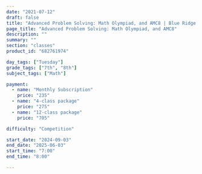 ```yaml
---
date: "2021-07-12"
draft: false
title: "Advanced Problem Solving: Math Olympiad, and AMC8 | Blue Ridge Boost"
page_title: "Advanced Problem Solving: Math Olympiad, and AMC8"
description: ""
summary: ""
section: "classes"
product_id: "682761974"

day_tags: ["Tuesday"]
grade_tags: ["7th", "8th"]
subject_tags: ["Math"]

payment:
  - name: "Monthly Subscription"
    price: "235"
  - name: "4-class package"
    price: "275"
  - name: "12-class package"
    price: "705"

difficulty: "Competition"

start_date: "2024-09-03"
end_date: "2025-06-03"
start_time: "7:00"
end_time: "8:00"

---
```

